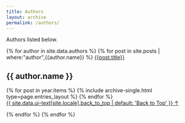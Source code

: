 ```yaml
---
title: Authors
layout: archive
permalink: /authors/
---
```


Authors listed below.


{% for author in site.data.authors %}
  {% for post in site.posts | where:"author",{{author.name}} %}
    <a href="{{post.url}}">{{post.title}}</a>
    <section id="{{ year.name }}" class="taxonomy__section">
    	<h2 class="archive__subtitle">{{ author.name }}</h2>
    	<div class="entries-{{ page.entries_layout | default: 'list' }}">
      		{% for post in year.items %}
        		{% include archive-single.html type=page.entries_layout %}
      		{% endfor %}
    	</div>
    <a href="#page-title" class="back-to-top">{{ site.data.ui-text[site.locale].back_to_top | default: 'Back to Top' }} &uarr;</a>
  </section>
  {% endfor %}
{% endfor %}